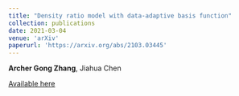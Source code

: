```yaml
--- 
title: "Density ratio model with data-adaptive basis function" 
collection: publications 
date: 2021-03-04
venue: 'arXiv'
paperurl: 'https://arxiv.org/abs/2103.03445' 
--- 
```


**Archer Gong Zhang**, Jiahua Chen

[Available here](https://arxiv.org/abs/2103.03445)
